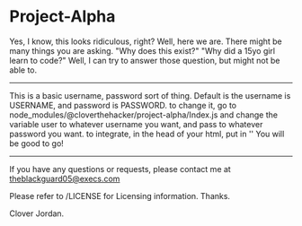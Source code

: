 # Project-Alpha
Yes, I know, this looks ridiculous, right? Well, here we are.
There might be many things you are asking. "Why does this exist?" "Why did a 15yo girl learn to code?" Well,
I can try to answer those question, but might not be able to.

---

This is a basic username, password sort of thing. Default is the username is USERNAME, and password is PASSWORD. 
to change it, go to node_modules/@cloverthehacker/project-alpha/Index.js and change the variable user to 
whatever username you want, and pass to whatever password you want. to integrate, in the head of your html, put 
in '<script src="node_modules/@cloverthehacker/project-alpha/Index.js"></script>' You will be good to go!

---

If you have any questions or requests, please contact me at theblackguard05@execs.com

Please refer to /LICENSE for Licensing information. Thanks.

Clover Jordan.
